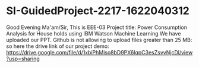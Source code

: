 # SI-GuidedProject-2217-1622040312
Good Evening Ma'am/Sir, This is EEE-03 Project title: Power Consumption Analysis for House holds using IBM Watson Machine Learning We have uploaded our PPT. Github is not allowing to upload files greater than 25 MB: so here the drive link of our project demo: https://drive.google.com/file/d/1xbiPhMiso8bD9PX6lqpC3esZsvvNjcDl/view?usp=sharing
